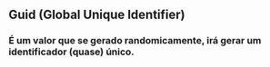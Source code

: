 ## Guid (Global Unique Identifier)
### É um valor que se gerado randomicamente, irá gerar um identificador (quase) único.